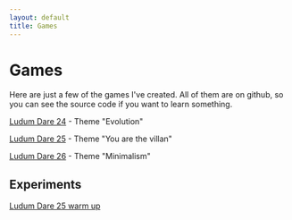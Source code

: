 ```yaml
---
layout: default
title: Games
---
```


# Games

Here are just a few of the games I've created. All of them are on github, so you can see the source code if you want to learn something.

[Ludum Dare 24][ld24] - Theme "Evolution"

[Ludum Dare 25][ld25] - Theme "You are the villan"

[Ludum Dare 26][ld26] - Theme "Minimalism"

## Experiments

[Ludum Dare 25 warm up][ld25wu]

[ld24]:   http://littleball.co.uk/ludum-dare-24/
[ld25]:   http://littleball.co.uk/ludum-dare-25/
[ld25wu]: http://littleball.co.uk/ludum-dare-25-warm-up/
[ld26]:   http://littleball.co.uk/ludum-dare-26/
